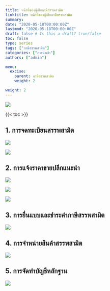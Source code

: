 ```yaml
---
title: หน้าที่ของผู้เสียภาษีสรรพสามิต
linktitle: หน้าที่ของผู้เสียภาษีสรรพสามิต
summary:
date: "2020-05-18T00:00:00Z"
lastmod: "2020-05-18T00:00:00Z"
draft: false # Is this a draft? true/false
toc: false
type: series
tags: ["ภาษีสรรพสามิต"]
categories: ["การนำเข้า"]
authors: ["admin"]

menu:
  excise:
    parent: ภาษีสรรพสามิต
    weight: 2

weight: 2
---
```


![](../img/doc_02/doc-02jpg_Page3.jpg)

{{< toc >}}

## 1. การจดทะเบียนสรรพสามิต

![](../img/doc_02/doc-02jpg_Page4.jpg)

![](../img/doc_02/doc-02jpg_Page5.jpg)

## 2. การแจ้งราคาขายปลีกแนะนำ

![](../img/doc_02/doc-02jpg_Page6.jpg)

![](../img/doc_02/doc-02jpg_Page7.jpg)

![](../img/doc_02/doc-02jpg_Page8.jpg)

## 3. การยื่นแบบและชำระค่าภาษีสรรพสามิต

![](../img/doc_02/doc-02jpg_Page9.jpg)

## 4. การจำหน่ายสินค้าสรรพสามิต

![](../img/doc_02/doc-02jpg_Page10.jpg)

## 5. การจัดทำบัญชีหลักฐาน

![](../img/doc_02/doc-02jpg_Page11.jpg)